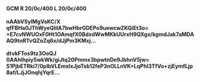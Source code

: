 #### GCM R 20/0c/400 L 20/0c/400
**nAAbVSyIMgVsKC/X**<br/>**qfFBHa0JThWyeQIilA7bwHbrGDEPo9uewcwZKQiEt3o=**<br/>**+E7cvNWUOxF0Ht1OAmqfX0BdxdWwMKkUUrxH9QXgx/kgmdJak7aMDAAQ9tnRTvQZoZq6x/dJjPm3KMxj...**<br/><br/>
**dtvkFTos9tz3OoQJ**<br/>**0AAhIhpiy5wkWk/giJtq20Pmmx3bpwtnDe9JbhnV5jw=**<br/>**S1PjbETRki7/0pIbVLEmxlxJjoTsb12feP3nOLLnVK+LqPhl3TfVo+zjEymfLjp8af/LJjJOnqhjYqrE...**